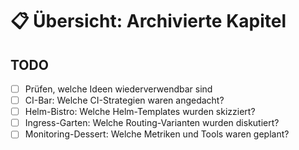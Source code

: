 [//]: # (docs/_archiv/index.md)
# 📋 Übersicht: Archivierte Kapitel

## TODO
- [ ] Prüfen, welche Ideen wiederverwendbar sind
- [ ] CI-Bar: Welche CI-Strategien waren angedacht?
- [ ] Helm-Bistro: Welche Helm-Templates wurden skizziert?
- [ ] Ingress-Garten: Welche Routing-Varianten wurden diskutiert?
- [ ] Monitoring-Dessert: Welche Metriken und Tools waren geplant?
